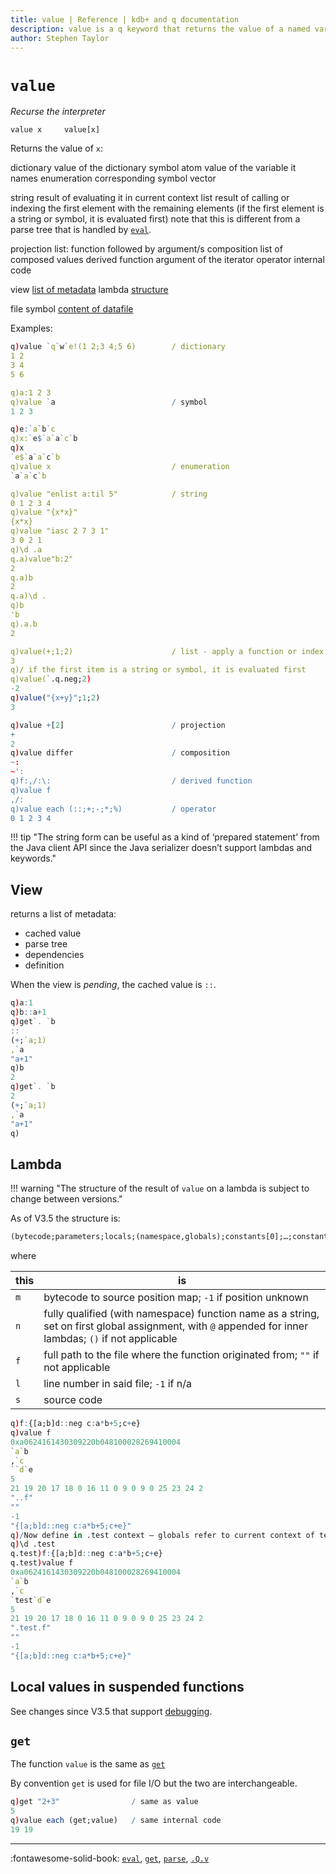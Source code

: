 ```yaml
---
title: value | Reference | kdb+ and q documentation
description: value is a q keyword that returns the value of a named variable, or metadata.
author: Stephen Taylor
---
```

# `value`


_Recurse the interpreter_



```syntax
value x     value[x]
```

Returns the value of `x`:

<div markdown="1" class="typewriter">
dictionary           value of the dictionary
symbol atom          value of the variable it names
enumeration          corresponding symbol vector

string               result of evaluating it in current context
list                 result of calling or indexing the first element
                     with the remaining elements
                     (if the first element is a string or symbol, 
                     it is evaluated first)
                     note that this is different from a parse tree 
                     that is handled by [`eval`](eval.md).

projection           list: function followed by argument/s
composition          list of composed values
derived function     argument of the iterator
operator             internal code

view                 [list of metadata](#view)
lambda               [structure](#lambda)

file symbol          [content of datafile](#get)
</div>


Examples:

```q
q)value `q`w`e!(1 2;3 4;5 6)        / dictionary
1 2
3 4
5 6

q)a:1 2 3
q)value `a                          / symbol
1 2 3

q)e:`a`b`c
q)x:`e$`a`a`c`b
q)x
`e$`a`a`c`b
q)value x                           / enumeration
`a`a`c`b

q)value "enlist a:til 5"            / string
0 1 2 3 4
q)value "{x*x}"
{x*x}
q)value "iasc 2 7 3 1"
3 0 2 1
q)\d .a
q.a)value"b:2"
2
q.a)b
2
q.a)\d .
q)b
'b
q).a.b
2

q)value(+;1;2)                      / list - apply a function or index a list
3
q)/ if the first item is a string or symbol, it is evaluated first
q)value(`.q.neg;2)
-2
q)value("{x+y}";1;2)
3

q)value +[2]                        / projection
+
2
q)value differ                      / composition
~:
~':
q)f:,/:\:                           / derived function
q)value f
,/:
q)value each (::;+;-;*;%)           / operator
0 1 2 3 4
```

!!! tip "The string form can be useful as a kind of ‘prepared statement’ from the Java client API since the Java serializer doesn’t support lambdas and keywords."


## View

returns a list of metadata:

-   cached value
-   parse tree
-   dependencies
-   definition

When the view is _pending_, the cached value is `::`.

```q
q)a:1
q)b::a+1
q)get`. `b
::
(+;`a;1)
,`a
"a+1"
q)b
2
q)get`. `b
2
(+;`a;1)
,`a
"a+1"
q)
```


## Lambda

!!! warning "The structure of the result of `value` on a lambda is subject to change between versions."

As of V3.5 the structure is:

```txt
(bytecode;parameters;locals;(namespace,globals);constants[0];…;constants[n];m;n;f;l;s)
```

where

this | is
-----|------
`m`  | bytecode to source position map; `-1` if position unknown
`n`  | fully qualified (with namespace) function name as a string, set on first global assignment, with `@` appended for inner lambdas; `()` if not applicable
`f`  | full path to the file where the function originated from; `""` if not applicable
`l`  | line number in said file; `-1` if n/a
`s`  | source code

```q
q)f:{[a;b]d::neg c:a*b+5;c+e}
q)value f
0xa0624161430309220b048100028269410004
`a`b
,`c
``d`e
5
21 19 20 17 18 0 16 11 0 9 0 9 0 25 23 24 2
"..f"
""
-1
"{[a;b]d::neg c:a*b+5;c+e}"
q)/Now define in .test context – globals refer to current context of test
q)\d .test
q.test)f:{[a;b]d::neg c:a*b+5;c+e}
q.test)value f
0xa0624161430309220b048100028269410004
`a`b
,`c
`test`d`e
5
21 19 20 17 18 0 16 11 0 9 0 9 0 25 23 24 2
".test.f"
""
-1
"{[a;b]d::neg c:a*b+5;c+e}"
```



## Local values in suspended functions

See changes since V3.5 that support [debugging](../basics/debug.md#debugger).


## `get`

The function `value` is the same as [`get`](get.md)

By convention `get` is used for file I/O but the two are interchangeable.

```q
q)get "2+3"                / same as value
5
q)value each (get;value)   / same internal code
19 19
```


----
:fontawesome-solid-book: 
[`eval`](eval.md),
[`get`](get.md),
[`parse`](parse.md),
[`.Q.v`](dotq.md#v-value)

